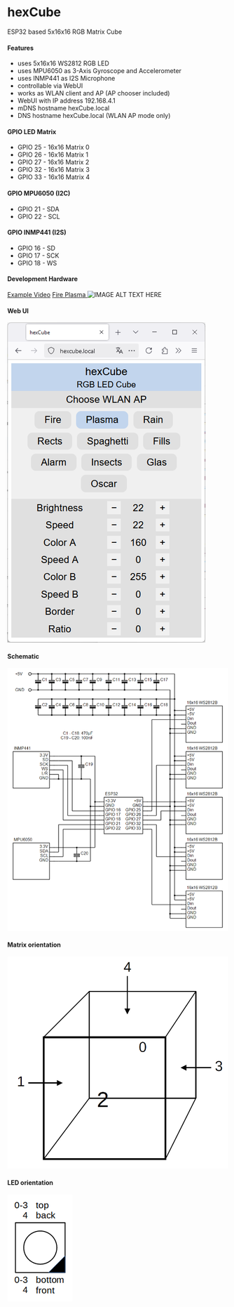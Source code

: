 # hexCube
ESP32 based 5x16x16 RGB Matrix Cube
#### Features
* uses 5x16x16 WS2812 RGB LED
* uses MPU6050 as 3-Axis Gyroscope and Accelerometer
* uses INMP441 as I2S Microphone
* controllable via WebUI
* works as WLAN client and AP (AP chooser included)
* WebUI with IP address 192.168.4.1
* mDNS hostname hexCube.local
* DNS hostname hexCube.local (WLAN AP mode only)
#### GPIO LED Matrix
* GPIO 25 - 16x16 Matrix 0
* GPIO 26 - 16x16 Matrix 1
* GPIO 27 - 16x16 Matrix 2
* GPIO 32 - 16x16 Matrix 3
* GPIO 33 - 16x16 Matrix 4
#### GPIO MPU6050 (I2C)
* GPIO 21 - SDA
* GPIO 22 - SCL
#### GPIO INMP441 (I2S)
* GPIO 16 - SD
* GPIO 17 - SCK
* GPIO 18 - WS
#### Development Hardware
[Example Video](https://www.youtube.com/watch?v=KOOkoH9jpKM)
[ Fire ](https://www.youtube.com/shorts/TXOvpcaWYJA)
[ Plasma ](https://www.youtube.com/shorts/llILyVM4B7A)
![IMAGE ALT TEXT HERE](documentation/hexCube_a.png)
#### Web UI
![IMAGE ALT TEXT HERE](documentation/webui.png)
#### Schematic
![IMAGE ALT TEXT HERE](documentation/hexCube.png)
#### Matrix orientation
![IMAGE ALT TEXT HERE](documentation/matrix_orientation.png)
#### LED orientation
![IMAGE ALT TEXT HERE](documentation/led_orientation.png)